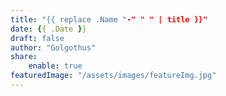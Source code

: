 ```yaml
---
title: "{{ replace .Name "-" " " | title }}"
date: {{ .Date }}
draft: false
author: "Golgothus"
share:
	enable: true
featuredImage: "/assets/images/featureImg.jpg"
---
```


